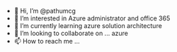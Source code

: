 - 👋 Hi, I’m @pathumcg
- 👀 I’m interested in Azure administrator and office 365 
- 🌱 I’m currently learning azure solution  architecture 
- 💞️ I’m looking to collaborate on ... azure
- 📫 How to reach me ...

<!---
pathumcg/pathumcg is a ✨ special ✨ repository because its `README.md` (this file) appears on your GitHub profile.
You can click the Preview link to take a look at your changes.
--->
